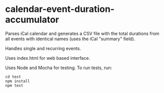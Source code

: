 # calendar-event-duration-accumulator
Parses iCal calendar and generates a CSV file with the total durations from all events with identical names (uses the iCal "summary" field).

Handles single and recurring events.

Uses index.html for web based interface.

Uses Node and Mocha for testing. To run tests, run:
````
cd test
npm install
npm test
````
